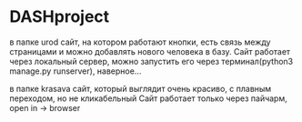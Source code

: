# DASHproject

в папке urod сайт, на котором работают кнопки, есть связь между страницами и можно добавлять нового человека в базу.
Сайт работает через локальный сервер, можно запустить его через терминал(python3 manage.py runserver), наверное...



в папке krasava сайт, который выглядит очень красиво, с плавным переходом, но не кликабельный
Сайт работает только через пайчарм, open in -> browser
